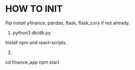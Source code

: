 # HOW TO INIT 

Pip install yfinance, pandas, flask, flask_cors if not already.

1) python3 db/db.py

Install npm and react-scripts.

2)

cd finance_app
npm start 
